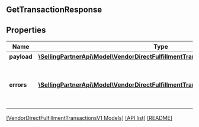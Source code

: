 ## GetTransactionResponse

## Properties

Name | Type | Description | Notes
------------ | ------------- | ------------- | -------------
**payload** | [**\SellingPartnerApi\Model\VendorDirectFulfillmentTransactionsV1\TransactionStatus**](TransactionStatus.md) |  | [optional]
**errors** | [**\SellingPartnerApi\Model\VendorDirectFulfillmentTransactionsV1\Error[]**](Error.md) | A list of error responses returned when a request is unsuccessful. | [optional]

[[VendorDirectFulfillmentTransactionsV1 Models]](../) [[API list]](../../Api) [[README]](../../../README.md)
